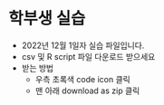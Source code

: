 # 학부생 실습

* 2022년 12월 1일자 실습 파일입니다.
* csv 및 R script 파일 다운로드 받으세요
* 받는 방법
   - 우측 초록색 code icon 클릭
   - 맨 아래 download as zip 클릭
